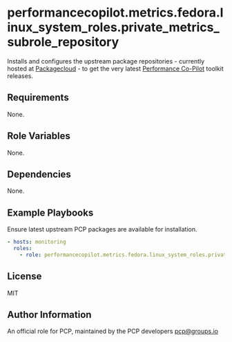# performancecopilot.metrics.fedora.linux_system_roles.private_metrics_subrole_repository

Installs and configures the upstream package repositories - currently hosted at [Packagecloud](https://packagecloud.io/performancecopilot/pcp) - to get the very latest [Performance Co-Pilot](https://pcp.io/) toolkit releases.

## Requirements

None.

## Role Variables

None.

## Dependencies

None.

## Example Playbooks

Ensure latest upstream PCP packages are available for installation.

```yaml
- hosts: monitoring
  roles:
    - role: performancecopilot.metrics.fedora.linux_system_roles.private_metrics_subrole_repository
```

## License

MIT

## Author Information

An official role for PCP, maintained by the PCP developers <pcp@groups.io>
